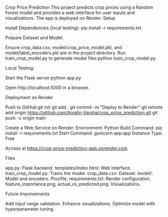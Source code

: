 Crop Price Prediction
This project predicts crop prices using a Random Forest model and provides a web interface for user inputs and visualizations. The app is deployed on Render.
Setup

Install Dependencies (local testing):
pip install -r requirements.txt


Prepare Dataset and Model:

Ensure crop_data.csv, model/crop_price_model.pkl, and model/label_encoders.pkl are in the project directory.
Run train_crop_model.py to generate model files:python train_crop_model.py




Local Testing:

Start the Flask server:python app.py


Open http://localhost:5000 in a browser.



Deployment on Render

Push to GitHub:git init
git add .
git commit -m "Deploy to Render"
git remote add origin https://github.com/Amalin-Varsha/crop_price_prediction.git
git push -u origin main


Create a Web Service on Render:
Environment: Python
Build Command: pip install -r requirements.txt
Start Command: gunicorn app:app
Instance Type: Free


Access at https://crop-price-prediction-app.onrender.com.

Files

app.py: Flask backend.
templates/index.html: Web interface.
train_crop_model.py: Trains the model.
crop_data.csv: Dataset.
model/: Model and encoders.
Procfile, requirements.txt: Render configuration.
feature_importance.png, actual_vs_predicted.png: Visualizations.

Future Improvements

Add input range validation.
Enhance visualizations.
Optimize model with hyperparameter tuning.


